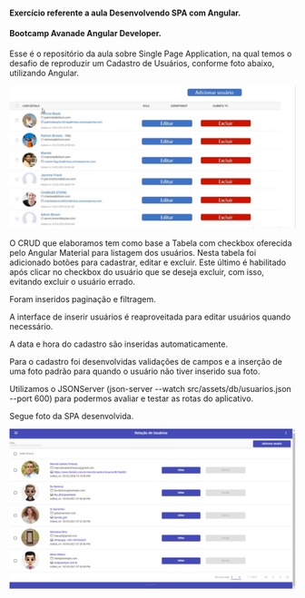 #### Exercício referente a aula Desenvolvendo SPA com Angular.

#### Bootcamp Avanade Angular Developer.

Esse é o repositório da aula sobre Single Page Application, na qual temos o desafio de reproduzir um Cadastro de Usuários, conforme foto abaixo, utilizando Angular.

<img src="https://github.com/marcelosantosfonseca/Cadastro_de_Usuarios/blob/master/screens_with_tests/Desafio.jpg" >



O CRUD que elaboramos tem como base a Tabela com checkbox oferecida pelo Angular Material para listagem dos usuários. Nesta tabela foi adicionado botões para cadastrar, editar e excluir. Este último é habilitado após clicar no checkbox do usuário que se deseja excluir, com isso, evitando excluir o usuário errado.

Foram inseridos paginação e filtragem.

A interface de inserir usuários é reaproveitada para editar usuários quando necessário.

A data e hora do cadastro são inseridas automaticamente.

Para o cadastro foi desenvolvidas validações de campos e a inserção de uma foto padrão para quando o usuário não tiver inserido sua foto.

Utilizamos o JSONServer (json-server --watch src/assets/db/usuarios.json --port 600) para podermos avaliar e testar as rotas do aplicativo.

Segue foto da SPA desenvolvida.


<img src="https://github.com/marcelosantosfonseca/Cadastro_de_Usuarios/blob/master/screens_with_tests/teste.jpg" >
